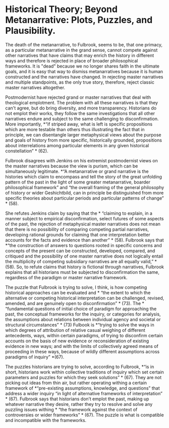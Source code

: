 # Historical Theory; Beyond Metanarrative: Plots, Puzzles, and Plausibility.

The death of the metanarrative, to Fulbrook, seems to be, that one primacy, as a particular metanarrative in the grand sense, cannot compete against other narratives that have claims that may enrich the history in different ways and therefore is rejected in place of broader philosophical frameworks. It is "dead" because we no longer shares faith in the ultimate goals, and it is easy that way to dismiss metanarratives because it is human constructed and the narratives have changed. In rejecting master narratives and multiple standpoints, as the only true story, therefore, reject classic master narratives altogether.  

Postmodernist have rejected grand or master narratives that deal with theological emplotment. The problem with all these narratives is that they can't agree, but do bring diversity, and more transparency. Historians do not emplot their works, they follow the same investigations that all other narratives endure and subject to the same challenging to disconfirmation. More importantly, *“if striped away, what is left is specific propositions which are more testable than others thus illustrating the fact that in principle, we can disentangle larger metaphysical views about the purpose and goals of history from more specific, historically grounded, propositions about interrelations among particular elements in any given historical constellation” * (62). 

Fulbrook disagrees with Jenkins on his extremist postmodernist views on the master narratives because the view is purism, which can be simultaneously legitimate. *“A metanarrative or grand narrative is the histories which claim to encompass and tell the story of the great unfolding pattern of the past in the light of some greater metanarrative, boarder philosophical framework” and “the overall framing of the general philosophy of history or wider Geshichtbild, can in principle be distinguished from more specific theories about particular periods and particular patterns of change” * (58). 

She refutes Jenkins claim by saying that the * “claiming to explain, in a manner subject to empirical disconfirmation, select futures of some aspects of the past, the rejection of metaphysical master narratives does not mean that there is no possibility of comparing competing partial narratives, developing rational grounds for claiming that one interpretation better accounts for the facts and evidence than another” * (58). Fulbrook says that *“the construction of answers to questions rooted in specific concerns and concepts of the present can be constructed, developed, compared, and critiqued and the possibility of one master narrative does not logically entail the multiplicity of competing subsidiary narratives are all equally valid,” * (58). So, to refute claims that history is fictional through narratives, Fulbrook explains that all historians must be subjected to disconfirmation the same, regardless of the paradigm or master narrative framework. 

The puzzle that Fulbrook is trying to solve, I think, is how competing historical approaches can be evaluated and * “the extent to which the alternative or competing historical interpretation can be challenged, revised, amended, and are genuinely open to disconfirmation” * (73). The * “fundamental questions of initial choice of paradigm for approaching the past, the conceptual frameworks for the inquiry, or categories for analysis, the assumptions about relations between individual agency and societal or structural circumstances” * (73) Fulbook is *“trying to solve the ways in which degrees of attribution of relative casual weighing of different antecedents, ways, within certain paradigms, of trying to disconfirm certain accounts on the basis of new evidence or reconsideration of existing evidence in new ways; and with the limits of collectively agreed means of proceeding in these ways, because of wildly different assumptions across paradigms of inquiry” *(67). 

The puzzles historians are trying to solve, according to Fulbrook, *“is in short, historians work within collective traditions of inquiry which set certain parameters and puzzles for which they seek solutions” * (67). They are not picking out ideas from thin air, but rather operating withing a certain framework of *“pre-existing assumptions, knowledge, and questions” that address a wider inquiry “in light of alternative frameworks of interpretation” * (67). Fulbrook says that historians don’t emplot the past, making up whatever narrative they desire, rather they try to resolve and solve any puzzling issues withing * “the framework against the context of controversies or wider frameworks” * (67). The puzzle is what is compatible and incompatible with the frameworks. 
